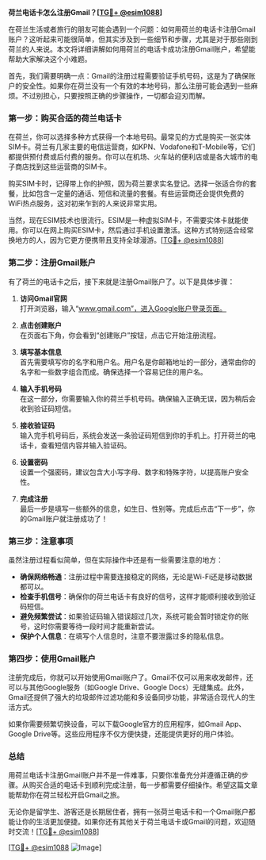 **荷兰电话卡怎么注册Gmail？[[TG💪+ @esim1088](https://t.me/s/esim1088)]**

在荷兰生活或者旅行的朋友可能会遇到一个问题：如何用荷兰的电话卡注册Gmail账户？这听起来可能很简单，但其实涉及到一些细节和步骤，尤其是对于那些刚到荷兰的人来说。本文将详细讲解如何用荷兰的电话卡成功注册Gmail账户，希望能帮助大家解决这个小难题。

首先，我们需要明确一点：Gmail的注册过程需要验证手机号码，这是为了确保账户的安全性。如果你在荷兰没有一个有效的本地号码，那么注册可能会遇到一些麻烦。不过别担心，只要按照正确的步骤操作，一切都会迎刃而解。

### **第一步：购买合适的荷兰电话卡**

在荷兰，你可以选择多种方式获得一个本地号码。最常见的方式是购买一张实体SIM卡。荷兰有几家主要的电信运营商，如KPN、Vodafone和T-Mobile等，它们都提供预付费或后付费的服务。你可以在机场、火车站的便利店或是各大城市的电子商店找到这些运营商的SIM卡。

购买SIM卡时，记得带上你的护照，因为荷兰要求实名登记。选择一张适合你的套餐，比如包含一定量的通话、短信和流量的套餐。有些运营商还会提供免费的WiFi热点服务，这对初来乍到的人来说非常实用。

当然，现在ESIM技术也很流行。ESIM是一种虚拟SIM卡，不需要实体卡就能使用。你可以在网上购买ESIM卡，然后通过手机设置激活。这种方式特别适合经常换地方的人，因为它更方便携带且支持全球漫游。[[TG💪+ @esim1088](https://t.me/s/esim1088)]

### **第二步：注册Gmail账户**

有了荷兰的电话卡之后，接下来就是注册Gmail账户了。以下是具体步骤：

1. **访问Gmail官网**  
   打开浏览器，输入“www.gmail.com”，进入Google账户登录页面。

2. **点击创建账户**  
   在页面右下角，你会看到“创建账户”按钮，点击它开始注册流程。

3. **填写基本信息**  
   首先需要填写你的名字和用户名。用户名是你邮箱地址的一部分，通常由你的名字和一些数字组合而成。确保选择一个容易记住的用户名。

4. **输入手机号码**  
   在这一部分，你需要输入你的荷兰手机号码。确保输入正确无误，因为稍后会收到验证码短信。

5. **接收验证码**  
   输入完手机号码后，系统会发送一条验证码短信到你的手机上。打开荷兰的电话卡，查看短信内容并输入验证码。

6. **设置密码**  
   设置一个强密码，建议包含大小写字母、数字和特殊字符，以提高账户安全性。

7. **完成注册**  
   最后一步是填写一些额外的信息，如生日、性别等。完成后点击“下一步”，你的Gmail账户就注册成功了！

### **第三步：注意事项**

虽然注册过程看似简单，但在实际操作中还是有一些需要注意的地方：

- **确保网络畅通**：注册过程中需要连接稳定的网络，无论是Wi-Fi还是移动数据都可以。
- **检查手机信号**：确保你的荷兰电话卡有良好的信号，这样才能顺利接收到验证码短信。
- **避免频繁尝试**：如果验证码输入错误超过几次，系统可能会暂时锁定你的账号，这时你需要等待一段时间才能重新尝试。
- **保护个人信息**：在填写个人信息时，注意不要泄露过多的隐私信息。

### **第四步：使用Gmail账户**

注册完成后，你就可以开始使用Gmail账户了。Gmail不仅可以用来收发邮件，还可以与其他Google服务（如Google Drive、Google Docs）无缝集成。此外，Gmail还提供了强大的垃圾邮件过滤功能和多设备同步功能，非常适合现代人的生活方式。

如果你需要频繁切换设备，可以下载Google官方的应用程序，如Gmail App、Google Drive等。这些应用程序不仅方便快捷，还能提供更好的用户体验。

### **总结**

用荷兰电话卡注册Gmail账户并不是一件难事，只要你准备充分并遵循正确的步骤。从购买合适的电话卡到顺利完成注册，每一步都需要仔细操作。希望这篇文章能帮助你在荷兰轻松开启Gmail之旅。

无论你是留学生、游客还是长期居住者，拥有一张荷兰电话卡和一个Gmail账户都能让你的生活更加便捷。如果你还有其他关于荷兰电话卡或Gmail的问题，欢迎随时交流！[[TG💪+ @esim1088](https://t.me/s/esim1088)] 

[[TG💪+ @esim1088](https://t.me/s/esim1088) ![Image](https://i.postimg.cc/4NQfJmqS/Snipaste-2025-05-13-00-14-12.png)]